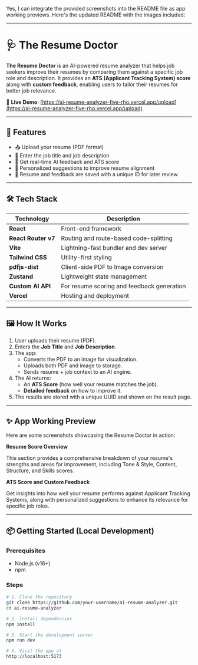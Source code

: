 Yes, I can integrate the provided screenshots into the README file as app working previews. Here's the updated README with the images included:

-----

# 🩺 The Resume Doctor

**The Resume Doctor** is an AI-powered resume analyzer that helps job seekers improve their resumes by comparing them against a specific job role and description. It provides an **ATS (Applicant Tracking System) score** along with **custom feedback**, enabling users to tailor their resumes for better job relevance.

🔗 **Live Demo**: [https://ai-resume-analyzer-five-rho.vercel.app/upload](https://ai-resume-analyzer-five-rho.vercel.app/upload)

-----

## 🚀 Features

  - 📤 Upload your resume (PDF format)
  - 🧠 Enter the job title and job description
  - 🤖 Get real-time AI feedback and ATS score
  - 📝 Personalized suggestions to improve resume alignment
  - 💾 Resume and feedback are saved with a unique ID for later review

-----

## 🛠️ Tech Stack

| Technology | Description |
|---|---|
| **React** | Front-end framework |
| **React Router v7** | Routing and route-based code-splitting |
| **Vite** | Lightning-fast bundler and dev server |
| **Tailwind CSS** | Utility-first styling |
| **pdfjs-dist** | Client-side PDF to Image conversion |
| **Zustand** | Lightweight state management |
| **Custom AI API** | For resume scoring and feedback generation |
| **Vercel** | Hosting and deployment |

-----

## 🖼️ How It Works

1.  User uploads their resume (PDF).
2.  Enters the **Job Title** and **Job Description**.
3.  The app:
      - Converts the PDF to an image for visualization.
      - Uploads both PDF and image to storage.
      - Sends resume + job context to an AI engine.
4.  The AI returns:
      - An **ATS Score** (how well your resume matches the job).
      - **Detailed feedback** on how to improve it.
5.  The results are stored with a unique UUID and shown on the result page.

-----

## ✨ App Working Preview

Here are some screenshots showcasing the Resume Doctor in action:

**Resume Score Overview**

This section provides a comprehensive breakdown of your resume's strengths and areas for improvement, including Tone & Style, Content, Structure, and Skills scores.

**ATS Score and Custom Feedback**

Get insights into how well your resume performs against Applicant Tracking Systems, along with personalized suggestions to enhance its relevance for specific job roles.

-----

## 📦 Getting Started (Local Development)

### Prerequisites

  - Node.js (v16+)
  - npm

### Steps

```bash
# 1. Clone the repository
git clone https://github.com/your-username/ai-resume-analyzer.git
cd ai-resume-analyzer

# 2. Install dependencies
npm install

# 3. Start the development server
npm run dev

# 4. Visit the app at
http://localhost:5173
```
